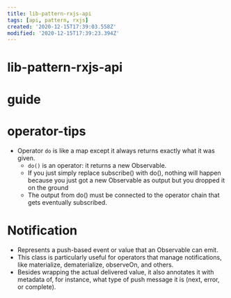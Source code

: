 ```yaml
---
title: lib-pattern-rxjs-api
tags: [api, pattern, rxjs]
created: '2020-12-15T17:39:03.558Z'
modified: '2020-12-15T17:39:23.394Z'
---
```


# lib-pattern-rxjs-api

# guide

# operator-tips

- Operator `do` is like a map except it always returns exactly what it was given. 
  - `do()` is an operator: it returns a new Observable.
  - If you just simply replace subscribe() with do(), nothing will happen because you just got a new Observable as output but you dropped it on the ground
  - The output from do() must be connected to the operator chain that gets eventually subscribed.

# Notification

- Represents a push-based event or value that an Observable can emit.
- This class is particularly useful for operators that manage notifications, like materialize, dematerialize, observeOn, and others. 
- Besides wrapping the actual delivered value, it also annotates it with metadata of, for instance, what type of push message it is (next, error, or complete).
